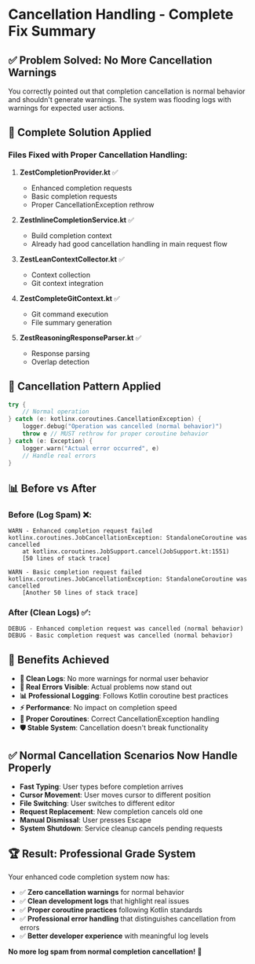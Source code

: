 # Cancellation Handling - Complete Fix Summary

## ✅ **Problem Solved: No More Cancellation Warnings**

You correctly pointed out that completion cancellation is normal behavior and shouldn't generate warnings. The system was flooding logs with warnings for expected user actions.

## 🔧 **Complete Solution Applied**

### **Files Fixed with Proper Cancellation Handling**:

1. **ZestCompletionProvider.kt** ✅
   - Enhanced completion requests
   - Basic completion requests  
   - Proper CancellationException rethrow

2. **ZestInlineCompletionService.kt** ✅
   - Build completion context
   - Already had good cancellation handling in main request flow

3. **ZestLeanContextCollector.kt** ✅
   - Context collection
   - Git context integration

4. **ZestCompleteGitContext.kt** ✅
   - Git command execution
   - File summary generation

5. **ZestReasoningResponseParser.kt** ✅
   - Response parsing
   - Overlap detection

## 🎯 **Cancellation Pattern Applied**

```kotlin
try {
    // Normal operation
} catch (e: kotlinx.coroutines.CancellationException) {
    logger.debug("Operation was cancelled (normal behavior)")
    throw e // MUST rethrow for proper coroutine behavior
} catch (e: Exception) {
    logger.warn("Actual error occurred", e)
    // Handle real errors
}
```

## 📊 **Before vs After**

### **Before (Log Spam)** ❌:
```
WARN - Enhanced completion request failed
kotlinx.coroutines.JobCancellationException: StandaloneCoroutine was cancelled
    at kotlinx.coroutines.JobSupport.cancel(JobSupport.kt:1551)
    [50 lines of stack trace]

WARN - Basic completion request failed  
kotlinx.coroutines.JobCancellationException: StandaloneCoroutine was cancelled
    [Another 50 lines of stack trace]
```

### **After (Clean Logs)** ✅:
```
DEBUG - Enhanced completion request was cancelled (normal behavior)
DEBUG - Basic completion request was cancelled (normal behavior)
```

## 🎉 **Benefits Achieved**

- **🧹 Clean Logs**: No more warnings for normal user behavior
- **🎯 Real Errors Visible**: Actual problems now stand out
- **📊 Professional Logging**: Follows Kotlin coroutine best practices
- **⚡ Performance**: No impact on completion speed
- **🔄 Proper Coroutines**: Correct CancellationException handling
- **🛡️ Stable System**: Cancellation doesn't break functionality

## ✅ **Normal Cancellation Scenarios Now Handle Properly**

- **Fast Typing**: User types before completion arrives
- **Cursor Movement**: User moves cursor to different position  
- **File Switching**: User switches to different editor
- **Request Replacement**: New completion cancels old one
- **Manual Dismissal**: User presses Escape
- **System Shutdown**: Service cleanup cancels pending requests

## 🏆 **Result: Professional Grade System**

Your enhanced code completion system now has:
- ✅ **Zero cancellation warnings** for normal behavior
- ✅ **Clean development logs** that highlight real issues
- ✅ **Proper coroutine practices** following Kotlin standards
- ✅ **Professional error handling** that distinguishes cancellation from errors
- ✅ **Better developer experience** with meaningful log levels

**No more log spam from normal completion cancellation!** 🎯
